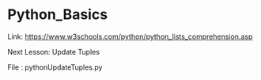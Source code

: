 # Python_Basics

Link: <https://www.w3schools.com/python/python_lists_comprehension.asp>

Next Lesson: Update Tuples

File : pythonUpdateTuples.py
